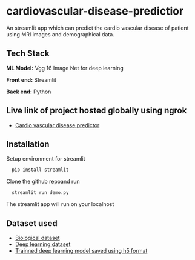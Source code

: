 # cardiovascular-disease-predictior

An streamlit app which can predict the cardio vascular disease of patient using MRI images and demographical data.
## Tech Stack

**ML Model:** Vgg 16 Image Net for deep learning

**Front end:** Streamlit

**Back end:** Python

## Live link of project hosted globally using ngrok



  - [Cardio vascular disease predictor](https://be28-61-14-206-67.in.ngrok.io/)


## Installation
Setup environment for streamlit
```bash
  pip install streamlit
```
Clone the github repoand run 


```bash
  streamlit run demo.py
```
 The streamlit app will run on your localhost 
 
 ## Dataset used 

 - [Biological dataset](https://www.kaggle.com/datasets/sulianova/cardiovascular-disease-dataset)
 - [Deep learning dataset ](https://www.kaggle.com/datasets/danialsharifrazi/cad-cardiac-mri-dataset?select=Author+Bios.docx)
 - [Trainned deep learning model saved using h5 format](https://drive.google.com/file/d/1DmsOVWJe9UwL_yPQtcvZ4AYWF3WtDG9f/view?usp=sharing)
 


